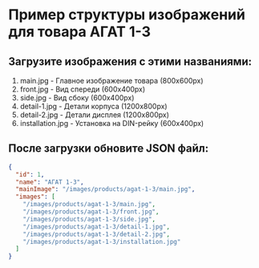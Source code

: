 # Пример структуры изображений для товара АГАТ 1-3

## Загрузите изображения с этими названиями:

1. main.jpg - Главное изображение товара (800x600px)
2. front.jpg - Вид спереди (600x400px)
3. side.jpg - Вид сбоку (600x400px)
4. detail-1.jpg - Детали корпуса (1200x800px)
5. detail-2.jpg - Детали дисплея (1200x800px)
6. installation.jpg - Установка на DIN-рейку (600x400px)

## После загрузки обновите JSON файл:

```json
{
  "id": 1,
  "name": "АГАТ 1-3",
  "mainImage": "/images/products/agat-1-3/main.jpg",
  "images": [
    "/images/products/agat-1-3/main.jpg",
    "/images/products/agat-1-3/front.jpg",
    "/images/products/agat-1-3/side.jpg",
    "/images/products/agat-1-3/detail-1.jpg",
    "/images/products/agat-1-3/detail-2.jpg",
    "/images/products/agat-1-3/installation.jpg"
  ]
}
```
